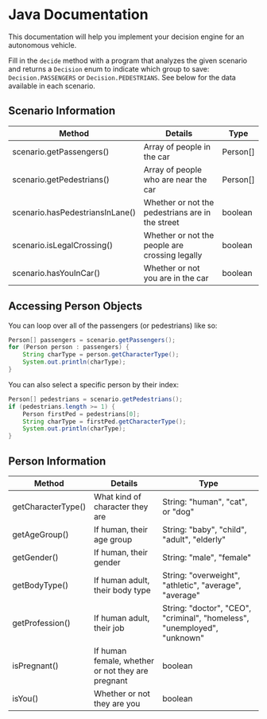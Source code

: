 # Java Documentation

This documentation will help you implement your decision engine for an autonomous vehicle.

Fill in the `decide` method with a program that analyzes the given scenario and returns a `Decision` enum to indicate which group to save: `Decision.PASSENGERS` or `Decision.PEDESTRIANS`. See below for the data available in each scenario.

## Scenario Information

| Method | Details | Type |
|--------|---------|------|
| scenario.getPassengers() | Array of people in the car | Person[] |
| scenario.getPedestrians() | Array of people who are near the car | Person[] |
| scenario.hasPedestriansInLane() | Whether or not the pedestrians are in the street | boolean |
| scenario.isLegalCrossing() | Whether or not the people are crossing legally | boolean |
| scenario.hasYouInCar() | Whether or not you are in the car | boolean |

## Accessing Person Objects

You can loop over all of the passengers (or pedestrians) like so:

```java
Person[] passengers = scenario.getPassengers();
for (Person person : passengers) {
    String charType = person.getCharacterType();
    System.out.println(charType);
}
```

You can also select a specific person by their index:

```java
Person[] pedestrians = scenario.getPedestrians();
if (pedestrians.length >= 1) {
    Person firstPed = pedestrians[0];
    String charType = firstPed.getCharacterType();
    System.out.println(charType);
}
```

## Person Information

| Method | Details | Type |
|--------|---------|------|
| getCharacterType() | What kind of character they are | String: "human", "cat", or "dog" |
| getAgeGroup() | If human, their age group | String: "baby", "child", "adult", "elderly" |
| getGender() | If human, their gender | String: "male", "female" |
| getBodyType() | If human adult, their body type | String: "overweight", "athletic", "average", "average" |
| getProfession() | If human adult, their job | String: "doctor", "CEO", "criminal", "homeless", "unemployed", "unknown" |
| isPregnant() | If human female, whether or not they are pregnant | boolean |
| isYou() | Whether or not they are you | boolean |
